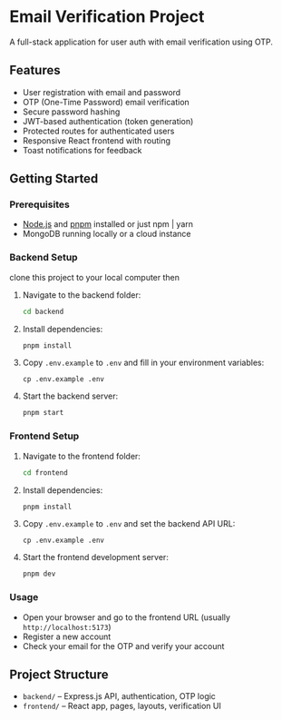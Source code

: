 # Email Verification Project

A full-stack application for user auth with email verification using OTP.

## Features

- User registration with email and password
- OTP (One-Time Password) email verification
- Secure password hashing
- JWT-based authentication (token generation)
- Protected routes for authenticated users
- Responsive React frontend with routing
- Toast notifications for feedback

## Getting Started

### Prerequisites

- [Node.js](https://nodejs.org/) and [pnpm](https://pnpm.io/) installed or just npm | yarn
- MongoDB running locally or a cloud instance

### Backend Setup

clone this project to your local computer then

1. Navigate to the backend folder:
   ```sh
   cd backend
   ```
2. Install dependencies:
   ```sh
   pnpm install
   ```
3. Copy `.env.example` to `.env` and fill in your environment variables:
   ```
   cp .env.example .env
   ```
4. Start the backend server:
   ```sh
   pnpm start
   ```

### Frontend Setup

1. Navigate to the frontend folder:
   ```sh
   cd frontend
   ```
2. Install dependencies:
   ```sh
   pnpm install
   ```
3. Copy `.env.example` to `.env` and set the backend API URL:
   ```
   cp .env.example .env
   ```
4. Start the frontend development server:
   ```sh
   pnpm dev
   ```

### Usage

- Open your browser and go to the frontend URL (usually `http://localhost:5173`)
- Register a new account
- Check your email for the OTP and verify your account

## Project Structure

- `backend/` – Express.js API, authentication, OTP logic
- `frontend/` – React app, pages, layouts, verification UI

##
